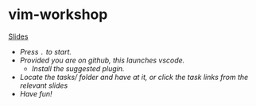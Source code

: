 # vim-workshop

[Slides](https://torgeir.github.io/vim-workshop/index.html#2)

- *Press `.` to start.*
- *Provided you are on github, this launches vscode.*
  - *Install the suggested plugin.*
- *Locate the tasks/ folder and have at it, or click the task links from the relevant slides*
- *Have fun!*
